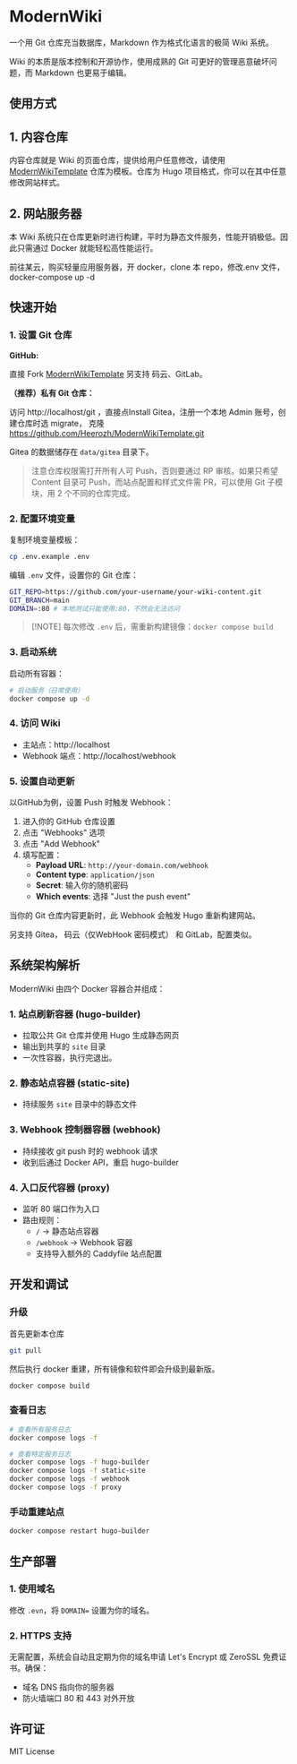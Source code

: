 # ModernWiki

一个用 Git 仓库充当数据库，Markdown 作为格式化语言的极简 Wiki 系统。

Wiki 的本质是版本控制和开源协作，使用成熟的 Git 可更好的管理恶意破坏问题，而 Markdown 也更易于编辑。

## 使用方式

## 1. 内容仓库

内容仓库就是 Wiki 的页面仓库，提供给用户任意修改，请使用 [ModernWikiTemplate](https://github.com/Heerozh/ModernWikiTemplate.git) 仓库为模板。仓库为 Hugo 项目格式，你可以在其中任意修改网站样式。


## 2. 网站服务器

本 Wiki 系统只在仓库更新时进行构建，平时为静态文件服务，性能开销极低。因此只需通过 Docker 就能轻松高性能运行。

前往某云，购买轻量应用服务器，开 docker，clone 本 repo，修改.env 文件，docker-compose up -d

## 快速开始

### 1. 设置 Git 仓库

**GitHub:**

直接 Fork [ModernWikiTemplate](https://github.com/Heerozh/ModernWikiTemplate.git)
另支持 码云、GitLab。

**（推荐）私有 Git 仓库：**

访问 http://localhost/git ，直接点Install Gitea，注册一个本地 Admin 账号，创建仓库时选 migrate，
克隆 https://github.com/Heerozh/ModernWikiTemplate.git

Gitea 的数据储存在 `data/gitea` 目录下。

> 注意仓库权限需打开所有人可 Push，否则要通过 RP 审核。如果只希望 Content 目录可 Push，而站点配置和样式文件需 PR，可以使用 Git 子模块，用 2 个不同的仓库完成。

### 2. 配置环境变量

复制环境变量模板：

```bash
cp .env.example .env
```

编辑 `.env` 文件，设置你的 Git 仓库：

```bash
GIT_REPO=https://github.com/your-username/your-wiki-content.git
GIT_BRANCH=main
DOMAIN=:80 # 本地测试只能使用:80，不然会无法访问
```
> [!NOTE] 每次修改 `.env` 后，需重新构建镜像：`docker compose build`

### 3. 启动系统

启动所有容器：

```bash
# 启动服务（日常使用）
docker compose up -d
```

### 4. 访问 Wiki

- 主站点：http://localhost
- Webhook 端点：http://localhost/webhook


### 5. 设置自动更新

以GitHub为例，设置 Push 时触发 Webhook：

1. 进入你的 GitHub 仓库设置
2. 点击 "Webhooks" 选项
3. 点击 "Add Webhook"
4. 填写配置：
   - **Payload URL**: `http://your-domain.com/webhook`
   - **Content type**: `application/json`
   - **Secret**: 输入你的随机密码
   - **Which events**: 选择 "Just the push event" 

当你的 Git 仓库内容更新时，此 Webhook 会触发 Hugo 重新构建网站。

另支持 Gitea， 码云（仅WebHook 密码模式） 和 GitLab，配置类似。

## 系统架构解析

ModernWiki 由四个 Docker 容器合并组成：

### 1. 站点刷新容器 (hugo-builder)

- 拉取公共 Git 仓库并使用 Hugo 生成静态网页
- 输出到共享的 `site` 目录
- 一次性容器，执行完退出。

### 2. 静态站点容器 (static-site)

- 持续服务 `site` 目录中的静态文件

### 3. Webhook 控制器容器 (webhook)

- 持续接收 git push 时的 webhook 请求
- 收到后通过 Docker API，重启 hugo-builder

### 4. 入口反代容器 (proxy)

- 监听 80 端口作为入口
- 路由规则：
  - `/` → 静态站点容器
  - `/webhook` → Webhook 容器
  - 支持导入额外的 Caddyfile 站点配置

## 开发和调试

### 升级

首先更新本仓库
```bash
git pull
```
然后执行 docker 重建，所有镜像和软件即会升级到最新版。

```bash
docker compose build
```

### 查看日志

```bash
# 查看所有服务日志
docker compose logs -f

# 查看特定服务日志
docker compose logs -f hugo-builder
docker compose logs -f static-site
docker compose logs -f webhook
docker compose logs -f proxy
```

### 手动重建站点

```bash
docker compose restart hugo-builder
```

## 生产部署

### 1. 使用域名

修改 `.evn`，将 `DOMAIN=` 设置为你的域名。


### 2. HTTPS 支持

无需配置，系统会自动且定期为你的域名申请 Let's Encrypt 或 ZeroSSL 免费证书。确保：

- 域名 DNS 指向你的服务器
- 防火墙端口 80 和 443 对外开放


## 许可证

MIT License
